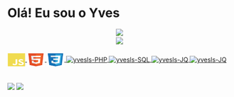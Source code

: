 <h1>Olá! Eu sou o Yves</h1>
<div align="center">
  <a href="https://github.com/yvesls">
  <img height="250em" src="https://github-readme-stats.vercel.app/api?username=yvesls&show_icons=true&theme=dark&include_all_commits=true&count_private=false"/>
  <br>
  <img height="250em" src="https://github-readme-stats.vercel.app/api/top-langs/?username=yvesls&layout=compact&langs_count=7&theme=dracula"/>
</div>
<div style="display: inline_block; margin-bottom: 20px;"> <br>
  <img align="center" alt="yvesls-Js" height="30" width="40" src="https://raw.githubusercontent.com/devicons/devicon/master/icons/javascript/javascript-plain.svg">
  <img align="center" alt="yvesls-HTML" height="30" width="40" src="https://raw.githubusercontent.com/devicons/devicon/master/icons/html5/html5-original.svg">
  <img align="center" alt="yvesls-CSS" height="30" width="40" src="https://raw.githubusercontent.com/devicons/devicon/master/icons/css3/css3-original.svg">
  <img align="center" alt="yvesls-PHP" height="50" width="50" src="https://cdn.jsdelivr.net/gh/devicons/devicon/icons/php/php-original.svg">
  <img align="center" alt="yvesls-SQL" height="60" width="60"  src="https://cdn.jsdelivr.net/gh/devicons/devicon/icons/mysql/mysql-original-wordmark.svg">
  <img align="center" alt="yvesls-JQ"height="40" width="40" src="https://cdn.jsdelivr.net/gh/devicons/devicon/icons/jquery/jquery-plain-wordmark.svg" />
  <img align="center" alt="yvesls-JQ"height="40" width="40" src="https://img.icons8.com/color/48/000000/wordpress.png"/>
                            
</div>
<br>
<a href = "mailto:yveslimasilva@gmail.com"><img src="https://img.shields.io/badge/-Gmail-%23333?style=for-the-badge&logo=gmail&logoColor=white" target="_blank"></a>
<a href="https://www.linkedin.com/in/yves-silva-b63b2515b"  target="_blank"><img src="https://img.shields.io/badge/-LinkedIn-%230077B5?style=for-the-badge&logo=linkedin&logoColor=white" target="_blank"></a> 
